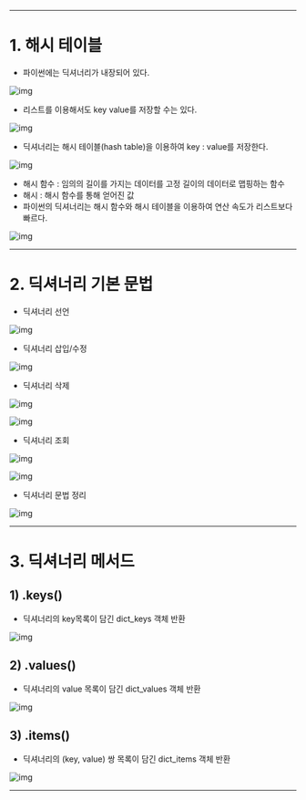 ------

# 1. 해시 테이블

- 파이썬에는 딕셔너리가 내장되어 있다.

![img](https://blog.kakaocdn.net/dn/CHqXJ/btsaShD2eMp/9WNkFDotUBkEdgq8rqsK3k/img.png)



- 리스트를 이용해서도 key value를 저장할 수는 있다.

![img](https://blog.kakaocdn.net/dn/BiOJQ/btsaTYD3PFB/sbOe6vdJkWZJxLk8gKSMfK/img.png)



- 딕셔너리는 해시 테이블(hash table)을 이용하여 key : value를 저장한다.

![img](https://blog.kakaocdn.net/dn/oalAe/btsaR1By4w2/st0QE8xLHpwx2vuwRfXh4k/img.png)



- 해시 함수 : 임의의 길이를 가지는 데이터를 고정 길이의 데이터로 맵핑하는 함수
- 해시 : 해시 함수를 통해 얻어진 값
- 파이썬의 딕셔너리는 해시 함수와 해시 테이블을 이용하여 연산 속도가 리스트보다 빠르다.

![img](https://blog.kakaocdn.net/dn/bqBv7V/btsaXmqSHpW/aZlN0nwYk68oQAWQBHrcR0/img.png)







------

# 2. 딕셔너리 기본 문법

- 딕셔너리 선언

![img](https://blog.kakaocdn.net/dn/bmtULZ/btsbma4Uk1O/ofvXyPAgP7HFv642FdY44k/img.png)

- 딕셔너리 삽입/수정

![img](https://blog.kakaocdn.net/dn/Cvgwn/btsbglfuGE3/bNSy5pPTlqiUojLq8Imp7K/img.png)

- 딕셔너리 삭제

![img](https://blog.kakaocdn.net/dn/zTlA8/btsbglGwc3P/0lwEUrxKJKMTRmqUudNotK/img.png)

![img](https://blog.kakaocdn.net/dn/BMxnq/btsa9K0XyOS/vDVoiUKArNxp7koXNPJGU1/img.png)

- 딕셔너리 조회

![img](https://blog.kakaocdn.net/dn/bdKq1C/btsbkFLujRX/jZJTrtzW1ZGlvVJcmlCbNK/img.png)

![img](https://blog.kakaocdn.net/dn/Ikzq5/btsbk27vAqD/baIsuEJFtgr7UMtlcbTJCK/img.png)

- 딕셔너리 문법 정리

![img](https://blog.kakaocdn.net/dn/BeZb9/btsbme0EmjA/2M4tt9aZJlinK3UPxadBU0/img.png)







------

# 3. 딕셔너리 메서드

## 1) .keys()

- 딕셔너리의 key목록이 담긴 dict_keys 객체 반환

![img](https://blog.kakaocdn.net/dn/uOW1M/btsbgls23a5/arSDVhXaVqkJnlFySlopEk/img.png)



## 2) .values()

- 딕셔너리의 value 목록이 담긴 dict_values 객체 반환

![img](https://blog.kakaocdn.net/dn/HPRXc/btsbmQkSwVD/e5TPUbkABnkwkyKCxmYg1k/img.png)



## 3) .items()

- 딕셔너리의 (key, value) 쌍 목록이 담긴 dict_items 객체 반환

![img](https://blog.kakaocdn.net/dn/uSw3M/btsblqm1Rsp/E1KPOM6SoexYJQuqh4pc51/img.png)







---

